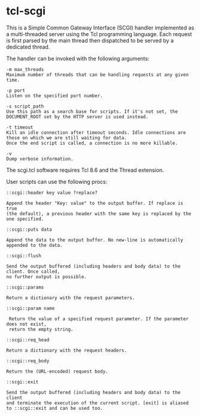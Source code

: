 tcl-scgi
========

This is a Simple Common Gateway Interface (SCGI) handler implemented as a multi-threaded server using the Tcl programming language.
Each request is first parsed by the main thread then dispatched to be served by a dedicated thread.

The handler can be invoked with the following arguments:

    -m max_threads
    Maximum number of threads that can be handling requests at any given time.
    
    -p port
    Listen on the specified port number.
    
    -s script_path
    Use this path as a search base for scripts. If it's not set, the DOCUMENT_ROOT set by the HTTP server is used instead.
    
    -t timeout
    Kill an idle connection after timeout seconds. Idle connections are those on which we are still waiting for data.
    Once the end script is called, a connection is no more killable.
    
    -v
    Dump verbose information.


The scgi.tcl software requires Tcl 8.6 and the Thread extension.


User scripts can use the following procs:

    ::scgi::header key value ?replace?

    Append the header "Key: value" to the output buffer. If replace is true
    (the default), a previous header with the same key is replaced by the
    one specified.

    ::scgi::puts data

    Append the data to the output buffer. No new-line is automatically appended to the data.
     
    ::scgi::flush

    Send the output buffered (including headers and body data) to the client. Once called, 
    no further output is possible.

    ::scgi::params

    Return a dictionary with the request parameters.

    ::scgi::param name

     Return the value of a specified request parameter. If the parameter does not exist, 
     return the empty string.

    ::scgi::req_head
    
    Return a dictionary with the request headers.

    ::scgi::req_body

    Return the (URL-encoded) request body.

    ::scgi::exit

    Send the output buffered (including headers and body data) to the client
    and terminate the execution of the current script. [exit] is aliased
    to ::scgi::exit and can be used too.

